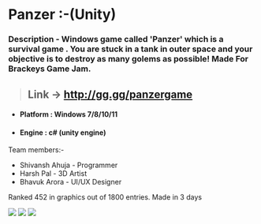 

# Panzer :-(Unity)

### Description - Windows game called 'Panzer' which is a survival game . You are stuck in a tank in outer space and your objective is to destroy as many golems as possible!  Made For Brackeys Game Jam. 

> ## Link -> http://gg.gg/panzergame  


* #### Platform : Windows 7/8/10/11 
* #### Engine : c# (unity engine)

Team members:-
* Shivansh Ahuja - Programmer
* Harsh Pal - 3D Artist
* Bhavuk Arora - UI/UX Designer
  
Ranked 452 in graphics out of 1800 entries. Made in 3 days

<img src="https://i.imgur.com/pqWvYLP.png"/>  <img src="https://i.imgur.com/OtiqX1t.png"/>
<img src="https://i.imgur.com/j27jvqq.png"/>



